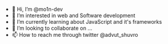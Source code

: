 - 👋 Hi, I’m @mo1n-dev
- 👀 I’m interested in web and Software development
- 🌱 I’m currently learning about JavaScript and it's frameworks
- 💞️ I’m looking to collaborate on ...
- 📫 How to reach me through twitter @advut_shuvro

<!---
mo1n-dev/mo1n-dev is a ✨ special ✨ repository because its `README.md` (this file) appears on your GitHub profile.
You can click the Preview link to take a look at your changes.
--->

